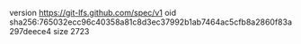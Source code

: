 version https://git-lfs.github.com/spec/v1
oid sha256:765032ecc96c40358a81c8d3ec37992b1ab7464ac5cfb8a2860f83a297deece4
size 2723
